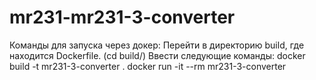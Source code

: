 # mr231-mr231-3-converter
Команды для запуска через докер:
Перейти в директорию build, где находится Dockerfile. (cd build/)
Ввести следующие команды:
docker build -t mr231-3-converter .
docker run -it --rm mr231-3-converter
